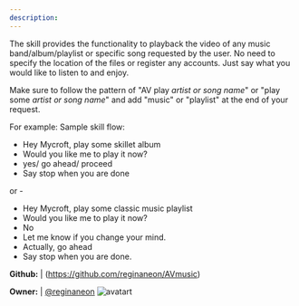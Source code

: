 ```yaml
---
description: 
---
```

The skill provides the functionality to playback the video of any music band/album/playlist
or specific song requested by the user. No need to specify the location of the files or register any accounts.
Just say what you would like to listen to and enjoy.

Make sure to follow the pattern of "AV play *artist or song name*" or "play some *artist or song name*" and
add "music" or "playlist" at the end of your request.

For example:
Sample skill flow:

- Hey Mycroft, play some skillet album
- Would you like me to play it now?
- yes/ go ahead/ proceed
- Say stop when you are done

or -

- Hey Mycroft, play some classic music playlist
- Would you like me to play it now?
- No
- Let me know if you change your mind.
- Actually, go ahead
- Say stop when you are done.

**Github:** | (https://github.com/reginaneon/AVmusic)

**Owner:** | [@reginaneon](https://github.com/reginaneon) ![avatart](https://avatars0.githubusercontent.com/u/30847268?v=4)

